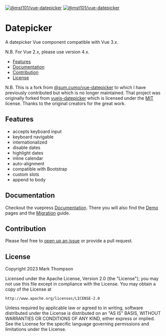 [![@mst101/vue-datepicker](https://badgen.net/bundlephobia/min/@mst101/vue-datepicker)](https://bundlephobia.com/result?p=@mst101/vue-datepicker)
[![@mst101/vue-datepicker](https://badgen.net/npm/v/@mst101/vue-datepicker)](https://www.npmjs.com/package/@mst101/vue-datepicker)

# Datepicker

A datepicker Vue component compatible with Vue 3.x.

N.B. For Vue 2.x, please use version 4.x.

- [Features](#features)
- [Documentation](#Documentation)
- [Contribution](#Contribution)
- [License](#License)

N.B. This is a fork from [@sum.cumo/vue-datepicker](https://github.com/sumcumo/vue-datepicker) to which I have previously contributed but which is no longer maintained. That project was originally forked from [vuejs-datepicker](https://github.com/charliekassel/vuejs-datepicker) which is licensed under the [MIT](https://github.com/charliekassel/vuejs-datepicker/blob/master/LICENSE) license.
Thanks to the original creators for the great work.

## Features

- accepts keyboard input
- keyboard navigable
- internationalized
- disable dates
- highlight dates
- inline calendar
- auto-alignment
- compatible with Bootstrap
- custom slots
- append to body

## Documentation

Checkout the vuepress [Documentation](https://mst101.github.io/vue-datepicker/).
There you will also find the [Demo](https://mst101.github.io/vue-datepicker/demo/) pages
and the [Migration](https://mst101.github.io/vue-datepicker/guide/Migration) guide.

## Contribution

Please feel free to [open up an issue](https://github.com/mst101/vue-datepicker/issues/new) or provide a pull request.

## License

Copyright 2023 Mark Thompson

Licensed under the Apache License, Version 2.0 (the "License");
you may not use this file except in compliance with the License.
You may obtain a copy of the License at

    http://www.apache.org/licenses/LICENSE-2.0

Unless required by applicable law or agreed to in writing, software
distributed under the License is distributed on an "AS IS" BASIS,
WITHOUT WARRANTIES OR CONDITIONS OF ANY KIND, either express or implied.
See the License for the specific language governing permissions and
limitations under the License.
